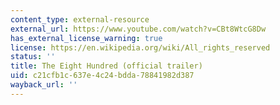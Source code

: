 ```yaml
---
content_type: external-resource
external_url: https://www.youtube.com/watch?v=CBt8WtcG8Dw
has_external_license_warning: true
license: https://en.wikipedia.org/wiki/All_rights_reserved
status: ''
title: The Eight Hundred (official trailer)
uid: c21cfb1c-637e-4c24-bdda-78841982d387
wayback_url: ''
---
```

